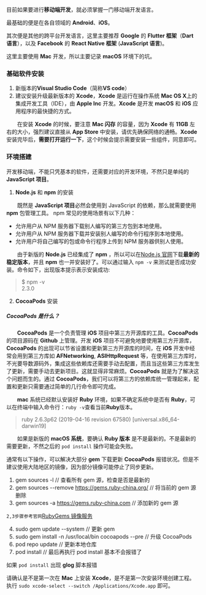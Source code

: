 目前如果要进行**移动端开发**，就必须掌握一门移动端开发语言。

最基础的便是在各自领域的 **Android**、**iOS**。

其次便是其他的跨平台开发语言，这里主要推荐 **Google** 的 **Flutter 框架**（**Dart 语言**），以及 **Facebook** 的 **React Native 框架** (**JavaScript 语言**)。

这里主要使用 **Mac** 开发，所以主要记录 **macOS** 环境下的坑。

### 基础软件安装

1. 新版本的**Visual Studio Code**（简称**VS code**）
2. 建议安装升级最新版本的 **Xcode**，**Xcode** 是运行在操作系统 **Mac OS X**上的集成开发工具（IDE），由 **Apple Inc** 开发。**Xcode** 是开发 **macOS** 和 **iOS** 应用程序的最快捷的方式。

&emsp;&emsp;在安装 **Xcode** 的时候，要注意 **Mac 闪存** 的容量，因为 **Xcode** 有 **11GB** 左右的大小，强烈建议直接从 **App Store** 中安装，请优先确保网络的通畅。**Xcode** 安装完毕后，**需要打开运行一下**，这个时候会提示需要安装一些组件，同意即可。

### 环境搭建

开发移动端，不能只凭基本的软件，还需要对应的开发环境，不然只是单纯的 **JavaScript 项目**。

1. **Node.js** 和 **npm** 的安装

&emsp;&emsp;既然是 **JavaScript 项目**必然会使用到 JavaScript 的依赖，那么就需要使用 **npm** 包管理工具。
npm 常见的使用场景有以下几种：

- 允许用户从 NPM 服务器下载别人编写的第三方包到本地使用。
- 允许用户从 NPM 服务器下载并安装别人编写的命令行程序到本地使用。
- 允许用户将自己编写的包或命令行程序上传到 NPM 服务器供别人使用。

&emsp;&emsp;由于新版的 **Node.js** 已经集成了 **npm** ，所以可以在[Node.js 官网](https://nodejs.org/en/)下载**最新的稳定版本**，并且 **npm** 也一并安装好了。可以通过输入 `npm -v` 来测试是否成功安装。命令如下，出现版本提示表示安装成功:

> \$ npm -v<br/>
> 2.3.0

2. **CocoaPods** 安装

##### CocoaPods 是什么？

&emsp;&emsp;**CocoaPods** 是一个负责管理 **iOS** 项目中第三方开源库的工具。**CocoaPods** 的项目源码在 **Github** 上管理。开发 **iOS** 项目不可避免地要使用第三方开源库，**CocoaPods** 的出现可以节省设置和更新第三方开源库的时间，在 **iOS** 开发中经常会用到第三方库如 **AFNetworking**, **ASIHttpRequest** 等，在使用第三方库时，不光要导数源码外，集成这些依赖库还需要手动去配置，而且当这些第三方库发生了更新，需要手动去更新项目。这就显得非常麻烦。**CocoaPods** 就是为了解决这个问题而生的。通过 **CocoaPods**，我们可以将第三方的依赖库统一管理起来，配置和更新只需要通过简单的几行命令即可完成。

&emsp;&emsp;**mac** 系统已经默认安装好 **Ruby** 环境，如果不确定系统中是否有 **Ruby**，可以在终端中输入命令行：`ruby -v`查看当前**Ruby**版本。

> ruby 2.6.3p62 (2019-04-16 revision 67580) [universal.x86_64-darwin19]

&emsp;&emsp;如果是新版的 **macOS 系统**，要确认 **Ruby 版本** 是不是最新的。不是最新的需要更新，不然之后的 `pod install` 操作可能会失败。

通常有以下操作，可以解决大部分 **gem** 下载更新 **CocoaPods** 报错状况。但是不建议使用大陆地区的镜像，因为部分镜像可能停止了同步更新。

1. gem sources -l // 查看所有 gem 源，检查是否是最新的
2. gem sources --remove https://gems.ruby-china.org/ // 将当前的 gem 源删除
3. gem sources -a https://gems.ruby-china.com // 添加新的 gem 源

`2,3步骤参考官网`[RubyGems 镜像服务](https://gems.ruby-china.org/)

4. sudo gem update --system // 更新 gem
5. sudo gem install -n /usr/local/bin cocoapods --pre // 升级 CocoaPods
6. pod repo update // 更新本地仓库
7. pod install // 最后再执行 pod install 基本不会报错了

如果 `pod install` 出现 **glog** 脚本报错

请确认是不是第一次在 **Mac** 上安装 **Xcode**，是不是第一次安装环境创建工程。<br/>
执行 `sudo xcode-select --switch /Applications/Xcode.app` 即可。
